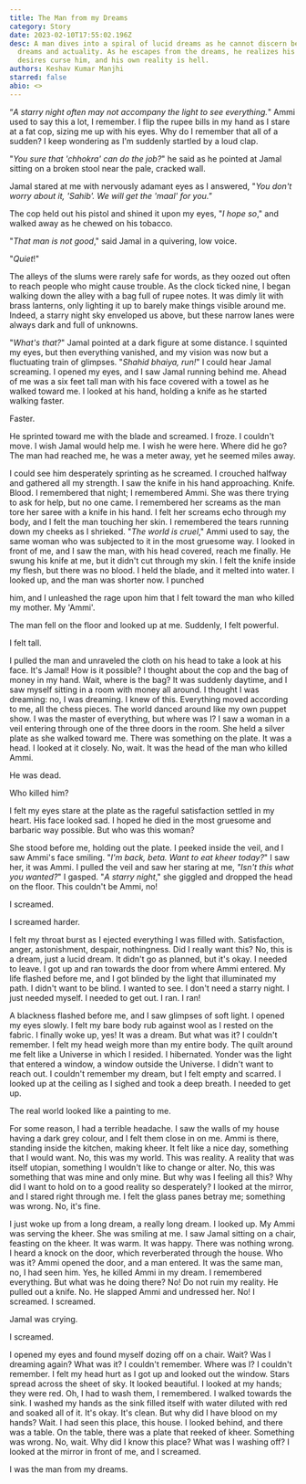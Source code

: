 ```yaml
---
title: The Man from my Dreams
category: Story
date: 2023-02-10T17:55:02.196Z
desc: A man dives into a spiral of lucid dreams as he cannot discern between his
  dreams and actuality. As he escapes from the dreams, he realizes his own
  desires curse him, and his own reality is hell.
authors: Keshav Kumar Manjhi
starred: false
abio: <>
---
```

<!--StartFragment-->

“*A starry night often may not accompany the light to see everything.*" Ammi used to say this a lot, I remember. I flip the rupee bills in my hand as I stare at a fat cop, sizing me up with his eyes. Why do I remember that all of a sudden? I keep wondering as I'm suddenly startled by a loud clap. 



"*You sure that 'chhokra' can do the job?*" he said as he pointed at Jamal sitting on a broken stool near the pale, cracked wall. 



Jamal stared at me with nervously adamant eyes as I answered, "*You don't worry about it, 'Sahib'. We will get the 'maal' for you."* 



The cop held out his pistol and shined it upon my eyes, "*I hope so*," and walked away as he chewed on his tobacco.



"*That man is not good*," said Jamal in a quivering, low voice.



"*Quiet*!"



The alleys of the slums were rarely safe for words, as they oozed out often to reach people who might cause trouble. As the clock ticked nine, I began walking down the alley with a bag full of rupee notes. It was dimly lit with brass lanterns, only lighting it up to barely make things visible around me. Indeed, a starry night sky enveloped us above, but these narrow lanes were always dark and full of unknowns.



"*What's that?*" Jamal pointed at a dark figure at some distance. I squinted my eyes, but then everything vanished, and my vision was now but a fluctuating train of glimpses. "*Shahid bhaiya, run!*" I could hear Jamal screaming. I opened my eyes, and I saw Jamal running behind me. Ahead of me was a six feet tall man with his face covered with a towel as he walked toward me. I looked at his hand, holding a knife as he started walking faster. 



Faster. 



He sprinted toward me with the blade and screamed. I froze. I couldn't move. I wish Jamal would help me. I wish he were here. Where did he go? The man had reached me, he was a meter away, yet he seemed miles away.



I could see him desperately sprinting as he screamed. I crouched halfway and gathered all my strength. I saw the knife in his hand approaching. Knife. Blood. I remembered that night; I remembered Ammi. She was there trying to ask for help, but no one came. I remembered her screams as the man tore her saree with a knife in his hand. I felt her screams echo through my body, and I felt the man touching her skin. I remembered the tears running down my cheeks as I shrieked. "*The world is cruel*," Ammi used to say, the same woman who was subjected to it in the most gruesome way. I looked in front of me, and I saw the man, with his head covered, reach me finally. He swung his knife at me, but it didn't cut through my skin. I felt the knife inside my flesh, but there was no blood. I held the blade, and it melted into water. I looked up, and the man was shorter now. I punched

him, and I unleashed the rage upon him that I felt toward the man who killed my mother. My 'Ammi'.



The man fell on the floor and looked up at me. Suddenly, I felt powerful. 



I felt tall. 



I pulled the man and unraveled the cloth on his head to take a look at his face. It's Jamal! How is it possible? I thought about the cop and the bag of money in my hand. Wait, where is the bag? It was suddenly daytime, and I saw myself sitting in a room with money all around. I thought I was dreaming: no, I was dreaming. I knew of this. Everything moved according to me, all the chess pieces. The world danced around like my own puppet show. I was the master of everything, but where was I? I saw a woman in a veil entering through one of the three doors in the room. She held a silver plate as she walked toward me. There was something on the plate. It was a head. I looked at it closely. No, wait. It was the head of the man who killed Ammi. 



He was dead. 



Who killed him? 



I felt my eyes stare at the plate as the rageful satisfaction settled in my heart. His face looked sad. I hoped he died in the most gruesome and barbaric way possible. But who was this woman? 



She stood before me, holding out the plate. I peeked inside the veil, and I saw Ammi's face smiling. "*I'm back, beta. Want to eat kheer today?*" I saw her, it was Ammi. I pulled the veil and saw her staring at me, *"Isn't this what you wanted?*" I gasped. "*A starry night*," she giggled and dropped the head on the floor. This couldn't be Ammi, no! 



I screamed. 



I screamed harder. 



I felt my throat burst as I ejected everything I was filled with. Satisfaction, anger, astonishment, despair, nothingness. Did I really want this? No, this is a dream, just a lucid dream. It didn't go as planned, but it's okay. I needed to leave. I got up and ran towards the door from where Ammi entered. My life flashed before me, and I got blinded by the light that illuminated my path. I didn't want to be blind. I wanted to see. I don't need a starry night. I just needed myself. I needed to get out. I ran. I ran!



A blackness flashed before me, and I saw glimpses of soft light. I opened my eyes slowly. I felt my bare body rub against wool as I rested on the fabric. I finally woke up, yes! It was a dream. But what was it? I couldn't remember. I felt my head weigh more than my entire body. The quilt around me felt like a Universe in which I resided. I hibernated. Yonder was the light that entered a window, a window outside the Universe. I didn't want to reach out. I couldn't remember my dream, but I felt empty and scarred. I looked up at the ceiling as I sighed and took a deep breath. I needed to get up.



The real world looked like a painting to me. 



For some reason, I had a terrible headache. I saw the walls of my house having a dark grey colour, and I felt them close in on me. Ammi is there, standing inside the kitchen, making kheer. It felt like a nice day, something that I would want. No, this was my world. This was reality. A reality that was itself utopian, something I wouldn't like to change or alter. No, this was something that was mine and only mine. But why was I feeling all this? Why did I want to hold on to a good reality so desperately? I looked at the mirror, and I stared right through me. I felt the glass panes betray me; something was wrong. No, it's fine.



I just woke up from a long dream, a really long dream. I looked up. My Ammi was serving the kheer. She was smiling at me. I saw Jamal sitting on a chair, feasting on the kheer. It was warm. It was happy. There was nothing wrong. I heard a knock on the door, which reverberated through the house. Who was it? Ammi opened the door, and a man entered. It was the same man, no, I had seen him. Yes, he killed Ammi in my dream. I remembered everything. But what was he doing there? No! Do not ruin my reality. He pulled out a knife. No. He slapped Ammi and undressed her. No! I screamed. I screamed. 



Jamal was crying. 



I screamed.



I opened my eyes and found myself dozing off on a chair. Wait? Was I dreaming again? What was it? I couldn't remember. Where was I? I couldn't remember. I felt my head hurt as I got up and looked out the window. Stars spread across the sheet of sky. It looked beautiful. I looked at my hands; they were red. Oh, I had to wash them, I remembered. I walked towards the sink. I washed my hands as the sink filled itself with water diluted with red and soaked all of it. It's okay. It's clean. But why did I have blood on my hands? Wait. I had seen this place, this house. I looked behind, and there was a table. On the table, there was a plate that reeked of kheer. Something was wrong. No, wait. Why did I know this place? What was I washing off? I looked at the mirror in front of me, and I screamed. 



I was the man from my dreams.



<!--EndFragment-->